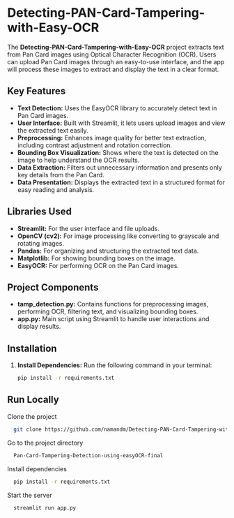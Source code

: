# Detecting-PAN-Card-Tampering-with-Easy-OCR

The **Detecting-PAN-Card-Tampering-with-Easy-OCR** project extracts text from Pan Card images using Optical Character Recognition (OCR). Users can upload Pan Card images through an easy-to-use interface, and the app will process these images to extract and display the text in a clear format.

## Key Features

- **Text Detection:** Uses the EasyOCR library to accurately detect text in Pan Card images.
- **User Interface:** Built with Streamlit, it lets users upload images and view the extracted text easily.
- **Preprocessing:** Enhances image quality for better text extraction, including contrast adjustment and rotation correction.
- **Bounding Box Visualization:** Shows where the text is detected on the image to help understand the OCR results.
- **Data Extraction:** Filters out unnecessary information and presents only key details from the Pan Card.
- **Data Presentation:** Displays the extracted text in a structured format for easy reading and analysis.

## Libraries Used

- **Streamlit:** For the user interface and file uploads.
- **OpenCV (cv2):** For image processing like converting to grayscale and rotating images.
- **Pandas:** For organizing and structuring the extracted text data.
- **Matplotlib:** For showing bounding boxes on the image.
- **EasyOCR:** For performing OCR on the Pan Card images.

## Project Components

- **tamp_detection.py:** Contains functions for preprocessing images, performing OCR, filtering text, and visualizing bounding boxes.
- **app.py:** Main script using Streamlit to handle user interactions and display results.

## Installation

1. **Install Dependencies:** Run the following command in your terminal:
   ```bash
   pip install -r requirements.txt
   ```
## Run Locally

Clone the project

```bash
  git clone https://github.com/namandm/Detecting-PAN-Card-Tampering-with-Easy-OCR.git
```

Go to the project directory

```bash
  Pan-Card-Tampering-Detection-using-easyOCR-final
```

Install dependencies

```bash
  pip install -r requirements.txt
```

Start the server

```bash
  streamlit run app.py
```


